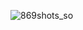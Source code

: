 
![869shots_so](https://github.com/DxRavage/dxravage.github.io/assets/112978864/16c16d75-48f5-466c-8baa-d6e0d6ea1d24)
